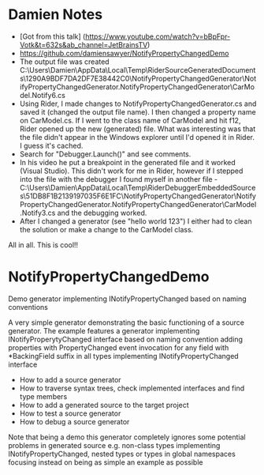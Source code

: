 
# Damien Notes
- [Got from this talk] (https://www.youtube.com/watch?v=bBpFpr-Votk&t=632s&ab_channel=JetBrainsTV)
- https://github.com/damiensawyer/NotifyPropertyChangedDemo
- The output file was created C:\Users\Damien\AppData\Local\Temp\RiderSourceGeneratedDocuments\1290A9BDF7DA2DF7E38442C0\NotifyPropertyChangedGenerator\NotifyPropertyChangedGenerator.NotifyPropertyChangedGenerator\CarModel.Notify6.cs
- Using Rider, I made changes to NotifyPropertyChangedGenerator.cs and saved it (changed the output file name). I then changed a property name on CarModel.cs. If I went to the class name of CarModel and hit f12, Rider opened up the new (generated) file. What was interesting was that the file didn't appear in the Windows explorer until I'd opened it in Rider. I guess it's cached. 
- Search for "Debugger.Launch()" and see comments.
- In his video he put a breakpoint in the generated file and it worked (Visual Studio). This didn't work for me in Rider, however if I stepped into the file with the debugger I found myself in another file - C:\Users\Damien\AppData\Local\Temp\RiderDebuggerEmbeddedSources\51DB8F1B2139197035F6E1FC\NotifyPropertyChangedGenerator\NotifyPropertyChangedGenerator.NotifyPropertyChangedGenerator\CarModel.Notify3.cs and the debugging worked. 
- After I changed a generator (see "hello world 123") I either had to clean the solution or make a change to the CarModel class. 

All in all. This is cool!! 

# NotifyPropertyChangedDemo
Demo generator implementing INotifyPropertyChanged based on naming conventions

A very simple generator demonstrating the basic functioning of a source generator.
The example features a generator implementing INotifyProperytyChanged interface based on naming convention adding properties with PropertyChanged event invocation for any field with *BackingField suffix in all types implementing INotifyPropertyChanged interface
- How to add a source generator
- How to traverse syntax trees, check implemented interfaces and find type members
- How to add a generated source to the target project
- How to test a source generator
- How to debug a source generator

Note that being a demo this generator completely ignores some potential problems in generated source e.g. non-class types implementing INotifyPropertyChanged, nested types or types in global namespaces focusing instead on being as simple an example as possible
